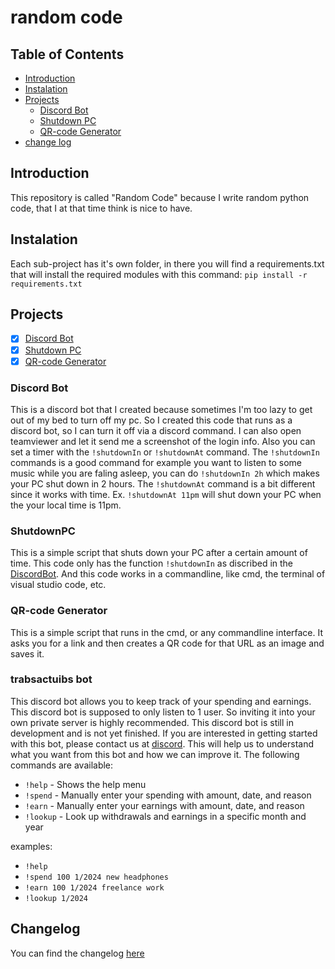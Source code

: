 # random code

## Table of Contents
- [Introduction](#introduction)
- [Instalation](#instalation)
- [Projects](#projects)
  - [Discord Bot](#discordbot)
  - [Shutdown PC](#shutdownpc)
  - [QR-code Generator](#qr-code-generator)
- [change log](#changelog)
 
## Introduction

This repository is called "Random Code" because I write random python code, that I at that time think is nice to have.

## Instalation
Each sub-project has it's own folder, in there you will find a requirements.txt that will install the required modules with this command: `pip install -r requirements.txt`

## Projects
- [x] [Discord Bot](#discord-bot)
- [x] [Shutdown PC](#shutdownpc)
- [x] [QR-code Generator](#qr-code-generator)

### Discord Bot
This is a discord bot that I created because sometimes I'm too lazy to get out of my bed to turn off my pc. So I created this code that runs as a discord bot, so I can turn it off via a discord command. I can also open teamviewer and let it send me a screenshot of the login info. Also you can set a timer with the `!shutdownIn` or `!shutdownAt` command. The `!shutdownIn` commands is a good command for example you want to listen to some music while you are faling asleep, you can do `!shutdownIn 2h` which makes your PC shut down in 2 hours. The `!shutdownAt` command is a bit different since it works with time. Ex. `!shutdownAt 11pm` will shut down your PC when the your local time is 11pm.

### ShutdownPC
This is a simple script that shuts down your PC after a certain amount of time. This code only has the function `!shutdownIn` as discribed in the [DiscordBot](#discordbot). And this code works in a commandline, like cmd, the terminal of visual studio code, etc.

### QR-code Generator
This is a simple script that runs in the cmd, or any commandline interface. It asks you for a link and then creates a QR code for that URL as an image and saves it.

### trabsactuibs bot
This discord bot allows you to keep track of your spending and earnings. This discord bot is supposed to only listen to 1 user. So inviting it into your own private server is highly recommended. This discord bot is still in development and is not yet finished. If you are interested in getting started with this bot, please contact us at [discord](https://discord.gg/7xxVG4u8nW). This will help us to understand what you want from this bot and how we can improve it. The following commands are available: 
- `!help` - Shows the help menu
- `!spend` - Manually enter your spending with amount, date, and reason
- `!earn` - Manually enter your earnings with amount, date, and reason
- `!lookup` - Look up withdrawals and earnings in a specific month and year

examples: 
- `!help`
- `!spend 100 1/2024 new headphones`
- `!earn 100 1/2024 freelance work`
- `!lookup 1/2024`


## Changelog
You can find the changelog [here](https://github.com/HowlingArcher/random-code/blob/main/changeLog.md)
